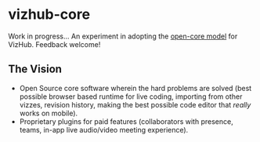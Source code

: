 # vizhub-core
Work in progress... An experiment in adopting the [open-core model](https://en.wikipedia.org/wiki/Open-core_model) for VizHub. Feedback welcome!

## The Vision

 * Open Source core software wherein the hard problems are solved (best possible browser based runtime for live coding, importing from other vizzes, revision history, making the best possible code editor that _really_ works on mobile).
 * Proprietary plugins for paid features (collaborators with presence, teams, in-app live audio/video meeting experience).
